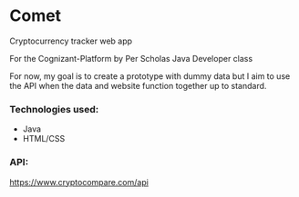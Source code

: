 # Comet

Cryptocurrency tracker web app

For the Cognizant-Platform by Per Scholas Java Developer class

For now, my goal is to create a prototype with dummy data but I aim to use the API when the data and website function together up to standard.

### Technologies used:
* Java
* HTML/CSS

### API:
https://www.cryptocompare.com/api

